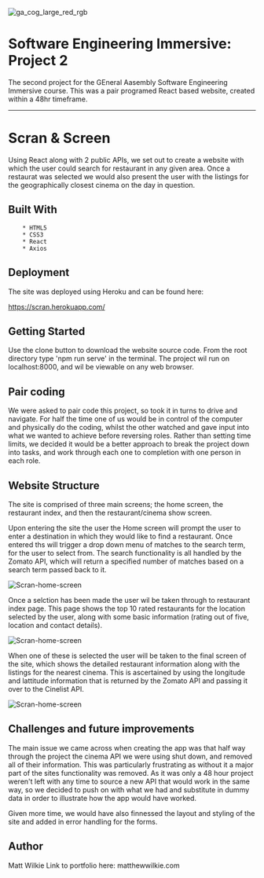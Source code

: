 ![ga_cog_large_red_rgb](https://cloud.githubusercontent.com/assets/40461/8183776/469f976e-1432-11e5-8199-6ac91363302b.png)

# Software Engineering Immersive: Project 2

The second project for the GEneral Aasembly Software Engineering Immersive course. This was a pair programed React based website, created within a 48hr timeframe.

---

# Scran & Screen

Using  React along with 2 public APIs, we set out to create a website with which the user could search for restaurant in any given area. Once a restaurat was selected we would also present the user with the listings for the geographically closest cinema on the day in question.

## Built With	

		* HTML5
		* CSS3
		* React
		* Axios

## Deployment

The site was deployed using Heroku and can be found here:

https://scran.herokuapp.com/

## Getting Started

Use the clone button to download the website source code. From the root directory type 'npm run serve' in the terminal. The project wil run on localhost:8000, and wil be viewable on any web browser.

## Pair coding

We were asked to pair code this project, so took it in turns to drive and navigate. For half the time one of us would be in control of the computer and physically do the coding, whilst the other watched and gave input into what we wanted to achieve before reversing roles. Rather than setting time limits, we decided it would be a better approach to break the project down into tasks, and work through each one to completion with one person in each role.

## Website Structure

The site is comprised of three main screens; the home screen, the restaurant index, and then the restaurant/cinema show screen.

Upon entering the site the user the Home screen will prompt the user to enter a destination in which they would like to find a restaurant. Once entered ths will trigger a drop down menu of matches to the search term, for the user to select from. The search functionality is all handled by the Zomato API, which will return a specified number of matches based on a search term passed back to it. 

![Scran-home-screen](https://i.imgur.com/ZmTjLv9.png)

Once a selction has been made the user wil be taken through to restaurant index page. This page shows the top 10 rated restaurants for the location selected by the user, along with some basic information (rating out of five, location and contact details).

![Scran-home-screen](https://i.imgur.com/yAl3Uhq.png)

When one of these is selected the user will be taken to the final screen of the site, which shows the detailed restaurant information along with the listings for the nearest cinema. This is ascertained by using the longitude and lattitude information that is returned by the Zomato API and passing it over to the Cinelist API.

![Scran-home-screen](https://i.imgur.com/RZoCJF5.png)


## Challenges and future improvements

The main issue we came across when creating the app was that half way through the project the cinema API we were using shut down, and removed all of their information. This was particularly frustrating as without it a major part of the sites functionality was removed. As it was only a 48 hour project weren't left with any time to source a new API that would work in the same way, so we decided to push on with what we had and substitute in dummy data in order to illustrate how the app would have worked.

Given more time, we would have also finnessed the layout and styling of the site and added in error handling for the forms.

## Author

Matt Wilkie
Link to portfolio here: matthewwilkie.com